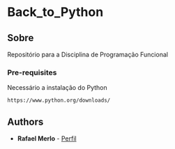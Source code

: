 # Back_to_Python

## Sobre

Repositório para a Disciplina de Programação Funcional

### Pre-requisites

Necessário a instalação do Python

```
https://www.python.org/downloads/
```

## Authors

* **Rafael Merlo** - [Perfil](https://github.com/rafaelmm16)
